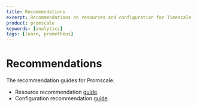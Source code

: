 ```yaml
---
title: Recommendations
excerpt: Recommendations on resources and configuration for Timescale
product: promscale
keywords: [analytics]
tags: [learn, prometheus]
---
```


# Recommendations
The recommendation guides for Promscale.

*   Resource recommendation [guide][recomm-guide].
*   Configuration recommendation [guide][config-guide].

[config-guide]: /promscale/:currentVersion:/recommendations/config-recomm/
[recomm-guide]: /promscale/:currentVersion:/recommendations/resource-recomm/

